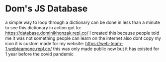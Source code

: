 # Dom's JS Database
a simple way to loop through a dictionary can be done in less than a minute
to see this dictionary in action got to: https://database.dominikhonzak.repl.co/
I created this because people told me it was not something people can learn on the internet
also dont copy my icon it is custom made for my website: https://web-team-1.webteamone.repl.co/
this was only made public now but it has existed for 1 year before the covid pandemic
